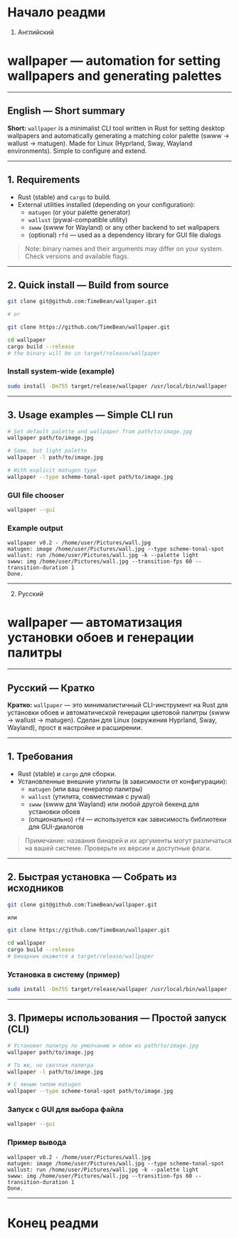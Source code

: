 # Начало реадми

1. Английский

# wallpaper — automation for setting wallpapers and generating palettes

---

## English — Short summary

**Short:** `wallpaper` is a minimalist CLI tool written in Rust for setting desktop wallpapers and automatically generating a matching color palette (swww → wallust → matugen). Made for Linux (Hyprland, Sway, Wayland environments). Simple to configure and extend.

---

## 1. Requirements

- Rust (stable) and `cargo` to build.
- External utilities installed (depending on your configuration):
  - `matugen` (or your palette generator)
  - `wallust` (pywal-compatible utility)
  - `swww` (swww for Wayland) or any other backend to set wallpapers
  - (optional) `rfd` — used as a dependency library for GUI file dialogs

> Note: binary names and their arguments may differ on your system. Check versions and available flags.

---

## 2. Quick install — Build from source

```bash
git clone git@github.com:TimeBean/wallpaper.git

# or

git clone https://github.com/TimeBean/wallpaper.git

cd wallpaper
cargo build --release
# the binary will be in target/release/wallpaper
```

### Install system-wide (example)

```bash
sudo install -Dm755 target/release/wallpaper /usr/local/bin/wallpaper
```

---

## 3. Usage examples — Simple CLI run

```bash
# Set default palette and wallpaper from path/to/image.jpg
wallpaper path/to/image.jpg

# Same, but light palette
wallpaper -l path/to/image.jpg

# With explicit matugen type
wallpaper --type scheme-tonal-spot path/to/image.jpg
```

### GUI file chooser

```bash
wallpaper --gui
```

### Example output

```text
wallpaper v0.2 - /home/user/Pictures/wall.jpg
matugen: image /home/user/Pictures/wall.jpg --type scheme-tonal-spot
wallust: run /home/user/Pictures/wall.jpg -k --palette light
swww: img /home/user/Pictures/wall.jpg --transition-fps 60 --transition-duration 1
Done.
```

---

2. Русский

# wallpaper — автоматизация установки обоев и генерации палитры

---

## Русский — Кратко

**Кратко:** `wallpaper` — это минималистичный CLI-инструмент на Rust для установки обоев и автоматической генерации цветовой палитры (swww → wallust → matugen). Сделан для Linux (окружения Hyprland, Sway, Wayland), прост в настройке и расширении.

---

## 1. Требования

- Rust (stable) и `cargo` для сборки.
- Установленные внешние утилиты (в зависимости от конфигурации):
  - `matugen` (или ваш генератор палитры)
  - `wallust` (утилита, совместимая с pywal)
  - `swww` (swww для Wayland) или любой другой бекенд для установки обоев
  - (опционально) `rfd` — используется как зависимость библиотеки для GUI-диалогов

> Примечание: названия бинарей и их аргументы могут различаться на вашей системе. Проверьте их версии и доступные флаги.

---

## 2. Быстрая установка — Собрать из исходников

```bash
git clone git@github.com:TimeBean/wallpaper.git

или

git clone https://github.com/TimeBean/wallpaper.git

cd wallpaper
cargo build --release
# бинарник окажется в target/release/wallpaper
```

### Установка в систему (пример)

```bash
sudo install -Dm755 target/release/wallpaper /usr/local/bin/wallpaper
```

---

## 3. Примеры использования — Простой запуск (CLI)

```bash
# Установит палитру по умолчанию и обои из path/to/image.jpg
wallpaper path/to/image.jpg

# То же, но светлая палитра
wallpaper -l path/to/image.jpg

# С явным типом matugen
wallpaper --type scheme-tonal-spot path/to/image.jpg
```

### Запуск с GUI для выбора файла

```bash
wallpaper --gui
```

### Пример вывода

```text
wallpaper v0.2 - /home/user/Pictures/wall.jpg
matugen: image /home/user/Pictures/wall.jpg --type scheme-tonal-spot
wallust: run /home/user/Pictures/wall.jpg -k --palette light
swww: img /home/user/Pictures/wall.jpg --transition-fps 60 --transition-duration 1
Done.
```

---

# Конец реадми

